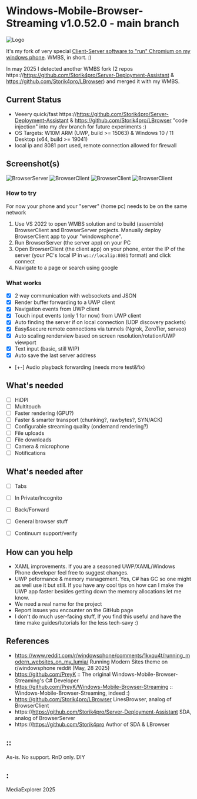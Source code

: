 # Windows-Mobile-Browser-Streaming v1.0.52.0 - main branch
![Logo](Images/logo.png)

It's my fork of very special [Client-Server software to "run" Chromium on my windows phone](https://github.com/PreyK/Windows-Mobile-Browser-Streaming). WMBS, in short. :)
 
In may 2025 I detected another WMBS fork (2 repos https://https://github.com/Storik4pro/Server-Deployment-Assistant & https://github.com/Storik4pro/LBrowser) and merged it with my WMBS.  

## Current Status 
- Veeery quick/fast  https://https://github.com/Storik4pro/Server-Deployment-Assistant & https://github.com/Storik4pro/LBrowser "code injection" into my *dev* branch for future experiments :)
- OS Targets: W10M ARM (UWP, build >= 15063) & Windows 10 / 11 Desktop (x64, build >= 19041)
- local ip and 8081 port used, remote connection allowed for firewall

## Screenshot(s)
![BrowserServer](Images/sshot01.png)
![BrowserClient](Images/sshot02.png)
![BrowserClient](Images/sshot03.png)
![BrowserClient](Images/sshot04.png)


### How to try
For now your phone and your "server" (home pc) needs to be on the same network
1. Use VS 2022 to open WMBS solution and to build (assemble) BrowserClient and BrowserServer projects. Manually deploy BrowserClient app to your "windowsphone". 
2. Run BrowserServer (the server app) on your PC
3. Open BrowserClient (the client app) on your phone, enter the IP of the server (your PC's local IP in `ws://localip:8081` format) and click connect
4. Navigate to a page or search using google


### What works
- [x] 2 way communication with websockets and JSON
- [x] Render buffer forwarding to a UWP client
- [x] Navigation events from UWP client
- [x] Touch input events (only 1 for now) from UWP client
- [X] Auto finding the server if on local connection (UDP discovery packets)
- [X] Easy&secure remote connections via tunnels (Ngrok, ZeroTier, serveo)
- [X] Auto scaling renderview based on screen resolution/rotation/UWP viewport
- [X] Text input (basic, still WIP)
- [x] Auto save the last server address
- [+-] Audio playback forwarding (needs more test&fix)


## What's needed
- [ ] HiDPI
- [ ] Multitouch
- [ ] Faster rendering (GPU?)
- [ ] Faster & smarter transport (chunking?, rawbytes?, SYN/ACK)
- [ ] Configurable streaming quality (ondemand rendering?)
- [ ] File uploads
- [ ] File downloads
- [ ] Camera & microphone
- [ ] Notifications

## What's needed after
- [ ] Tabs
- [ ] In Private/Incognito
- [ ] Back/Forward
- [ ] General browser stuff
- [ ] Continuum support/verify


## How can you help
* XAML improvements. If you are a seasoned UWP/XAML/Windows Phone developer feel free to suggest changes.
* UWP peformance & memory management. Yes, C# has GC so one might as well use it but still. If you have any cool tips on how can I make the UWP app faster besides getting down the memory allocations let me know.
* We need a real name for the project
* Report issues you encounter on the GitHub page
* I don't do much user-facing stuff, If you find this useful and have the time make guides/tutorials for the less tech-savy :) 


## References
- https://www.reddit.com/r/windowsphone/comments/1kxqu4t/running_modern_websites_on_my_lumia/ Running Modern Sites theme on r/windowsphone reddit (May, 28 2025)
- https://github.com/PreyK  :: The original Windows-Mobile-Browser-Streaming's C# Developer
- https://github.com/PreyK/Windows-Mobile-Browser-Streaming  :: Windows-Mobile-Browser-Streaming, indeed :)
- https://github.com/Storik4pro/LBrowser LinesBrowser, analog of BrowserClient
- https://https://github.com/Storik4pro/Server-Deployment-Assistant SDA, analog of BrowserServer
- https://https://github.com/Storik4pro Author of SDA & LBrowser

## ::
As-is. No support. RnD only. DIY

## :
MediaExplorer 2025